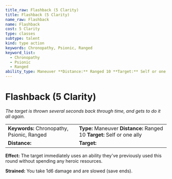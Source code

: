 ```yaml
---
title_raw: Flashback (5 Clarity)
title: Flashback (5 Clarity)
name_raw: Flashback
name: Flashback
cost: 5 Clarity
type: classes
subtype: talent
kind: type action
keywords: Chronopathy, Psionic, Ranged
keyword_list:
  - Chronopathy
  - Psionic
  - Ranged
ability_type: Maneuver **Distance:** Ranged 10 **Target:** Self or one ally
---
```


# Flashback (5 Clarity)

*The target is thrown several seconds back through time, and gets to do it all again.*

|                                            |                                                                         |
| :----------------------------------------- | :---------------------------------------------------------------------- |
| **Keywords:** Chronopathy, Psionic, Ranged | **Type:** Maneuver **Distance:** Ranged 10 **Target:** Self or one ally |
| **Distance:**                              | **Target:**                                                             |

**Effect:** The target immediately uses an ability they've previously used this round without spending any heroic resources.

**Strained:** You take 1d6 damage and are slowed (save ends).
